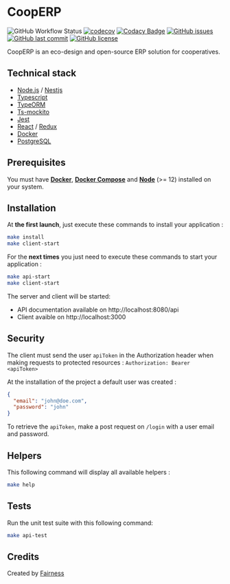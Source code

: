 # CoopERP

![GitHub Workflow Status](https://img.shields.io/github/workflow/status/mmarchois/cooperp/CI)
[![codecov](https://codecov.io/gh/mmarchois/cooperp/branch/master/graph/badge.svg)](https://codecov.io/gh/mmarchois/cooperp)
[![Codacy Badge](https://api.codacy.com/project/badge/Grade/f1e9a74c64bd478b9c00d04c984466b8)](https://www.codacy.com/manual/mmarchois/cooperp?utm_source=github.com&utm_medium=referral&utm_content=mmarchois/cooperp&utm_campaign=Badge_Grade)
[![GitHub issues](https://img.shields.io/github/issues/mmarchois/cooperp.svg)](https://github.com/mmarchois/cooperp/issues)
[![GitHub last commit](https://img.shields.io/github/last-commit/mmarchois/cooperp.svg)](https://github.com/mmarchois/cooperp)
[![GitHub license](https://img.shields.io/github/license/mmarchois/cooperp.svg)](https://github.com/mmarchois/cooperp)

CoopERP is an eco-design and open-source ERP solution for cooperatives.

## Technical stack

- [Node.js](https://nodejs.org) / [Nestjs](https://nestjs.com/)
- [Typescript](https://www.typescriptlang.org/)
- [TypeORM](https://typeorm.io)
- [Ts-mockito](https://github.com/NagRock/ts-mockito)
- [Jest](https://jestjs.io/)
- [React](https://fr.reactjs.org/) / [Redux](https://redux.js.org/)
- [Docker](https://www.docker.com/)
- [PostgreSQL](https://www.postgresql.org/)

## Prerequisites

You must have **[Docker](https://www.docker.com/)**, **[Docker Compose](https://docs.docker.com/compose/)** and **[Node](https://nodejs.org/en/)** (>= 12) installed on your system.

## Installation

At **the first launch**, just execute these commands to install your application :

```bash
make install
make client-start
```

For the **next times** you just need to execute these commands to start your application :

```bash
make api-start
make client-start
```

The server and client will be started:

- API documentation available on http://localhost:8080/api
- Client avaible on http://localhost:3000

## Security

The client must send the user `apiToken` in the Authorization header when making requests to protected resources : `Authorization: Bearer <apiToken>`

At the installation of the project a default user was created :

```json
{
  "email": "john@doe.com",
  "password": "john"
}
```

To retrieve the `apiToken`, make a post request on `/login` with a user email and password.

## Helpers

This following command will display all available helpers :

```bash
make help
```

## Tests

Run the unit test suite with this following command:

```bash
make api-test
```

## Credits

Created by [Fairness](https://fairness.coop)
